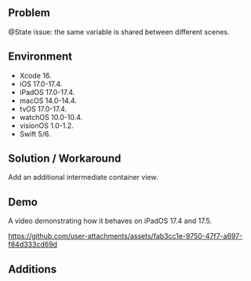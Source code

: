 ## Problem


@State issue: the same variable is shared between different scenes.


## Environment


- Xcode 16.
- iOS 17.0-17.4.
- iPadOS 17.0-17.4.
- macOS 14.0-14.4.
- tvOS 17.0-17.4.
- watchOS 10.0-10.4.
- visionOS 1.0-1.2.
- Swift 5/6.


## Solution / Workaround


Add an additional intermediate container view.


## Demo


A video demonstrating how it behaves on iPadOS 17.4 and 17.5.


https://github.com/user-attachments/assets/fab3cc1e-9750-47f7-a697-f84d333cd69d


## Additions


